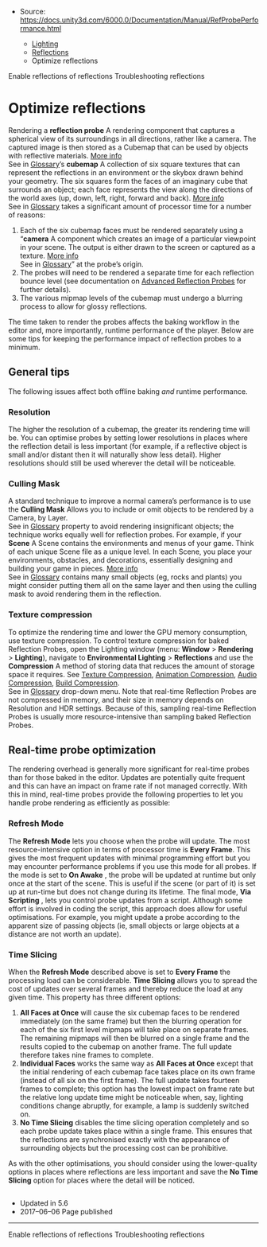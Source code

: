 * Source: https://docs.unity3d.com/6000.0/Documentation/Manual/RefProbePerformance.html

  * [Lighting](https://docs.unity3d.com/6000.0/Documentation/Manual/LightingOverview.html)
  * [Reflections](https://docs.unity3d.com/6000.0/Documentation/Manual/reflections-landing.html)
  * Optimize reflections


[](https://docs.unity3d.com/6000.0/Documentation/Manual/ReflectionProbes-EnableReflectionsOfReflections.html)
Enable reflections of reflections
[](https://docs.unity3d.com/6000.0/Documentation/Manual/AdvancedRefProbe.html)
Troubleshooting reflections
# Optimize reflections
Rendering a **reflection probe** A rendering component that captures a spherical view of its surroundings in all directions, rather like a camera. The captured image is then stored as a Cubemap that can be used by objects with reflective materials. [More info](https://docs.unity3d.com/6000.0/Documentation/Manual/class-ReflectionProbe.html)  
See in [Glossary](https://docs.unity3d.com/6000.0/Documentation/Manual/Glossary.html#ReflectionProbe)’s **cubemap** A collection of six square textures that can represent the reflections in an environment or the skybox drawn behind your geometry. The six squares form the faces of an imaginary cube that surrounds an object; each face represents the view along the directions of the world axes (up, down, left, right, forward and back). [More info](https://docs.unity3d.com/6000.0/Documentation/Manual/class-Cubemap-landing.html)  
See in [Glossary](https://docs.unity3d.com/6000.0/Documentation/Manual/Glossary.html#Cubemap) takes a significant amount of processor time for a number of reasons:
  1. Each of the six cubemap faces must be rendered separately using a “**camera** A component which creates an image of a particular viewpoint in your scene. The output is either drawn to the screen or captured as a texture. [More info](https://docs.unity3d.com/6000.0/Documentation/Manual/CamerasOverview.html)  
See in [Glossary](https://docs.unity3d.com/6000.0/Documentation/Manual/Glossary.html#Camera)” at the probe’s origin.
  2. The probes will need to be rendered a separate time for each reflection bounce level (see documentation on [Advanced Reflection Probes](https://docs.unity3d.com/6000.0/Documentation/Manual/AdvancedRefProbe.html) for further details).
  3. The various mipmap levels of the cubemap must undergo a blurring process to allow for glossy reflections.


The time taken to render the probes affects the baking workflow in the editor and, more importantly, runtime performance of the player. Below are some tips for keeping the performance impact of reflection probes to a minimum.
## General tips
The following issues affect both offline baking _and_ runtime performance.
### Resolution
The higher the resolution of a cubemap, the greater its rendering time will be. You can optimise probes by setting lower resolutions in places where the reflection detail is less important (for example, if a reflective object is small and/or distant then it will naturally show less detail). Higher resolutions should still be used wherever the detail will be noticeable.
### Culling Mask
A standard technique to improve a normal camera’s performance is to use the **Culling Mask** Allows you to include or omit objects to be rendered by a Camera, by Layer.  
See in [Glossary](https://docs.unity3d.com/6000.0/Documentation/Manual/Glossary.html#CullingMask) property to avoid rendering insignificant objects; the technique works equally well for reflection probes. For example, if your **Scene** A Scene contains the environments and menus of your game. Think of each unique Scene file as a unique level. In each Scene, you place your environments, obstacles, and decorations, essentially designing and building your game in pieces. [More info](https://docs.unity3d.com/6000.0/Documentation/Manual/CreatingScenes.html)  
See in [Glossary](https://docs.unity3d.com/6000.0/Documentation/Manual/Glossary.html#Scene) contains many small objects (eg, rocks and plants) you might consider putting them all on the same layer and then using the culling mask to avoid rendering them in the reflection.
### Texture compression
To optimize the rendering time and lower the GPU memory consumption, use texture compression. To control texture compression for baked Reflection Probes, open the Lighting window (menu: **Window** > **Rendering** > **Lighting**), navigate to **Environmental Lighting** > **Reflections** and use the **Compression** A method of storing data that reduces the amount of storage space it requires. See [Texture Compression](https://docs.unity3d.com/6000.0/Documentation/Manual/class-TextureImporterOverride), [Animation Compression](https://docs.unity3d.com/6000.0/Documentation/Manual/class-AnimationClip.html#AssetProperties), [Audio Compression](https://docs.unity3d.com/6000.0/Documentation/Manual/class-AudioClip.html), [Build Compression](https://docs.unity3d.com/6000.0/Documentation/Manual/ReducingFilesize.html).  
See in [Glossary](https://docs.unity3d.com/6000.0/Documentation/Manual/Glossary.html#compression) drop-down menu. Note that real-time Reflection Probes are not compressed in memory, and their size in memory depends on Resolution and HDR settings. Because of this, sampling real-time Reflection Probes is usually more resource-intensive than sampling baked Reflection Probes.
## Real-time probe optimization
The rendering overhead is generally more significant for real-time probes than for those baked in the editor. Updates are potentially quite frequent and this can have an impact on frame rate if not managed correctly. With this in mind, real-time probes provide the following properties to let you handle probe rendering as efficiently as possible:
### Refresh Mode
The **Refresh Mode** lets you choose when the probe will update. The most resource-intensive option in terms of processor time is **Every Frame**. This gives the most frequent updates with minimal programming effort but you may encounter performance problems if you use this mode for all probes.
If the mode is set to **On Awake** , the probe will be updated at runtime but only once at the start of the scene. This is useful if the scene (or part of it) is set up at run-time but does not change during its lifetime.
The final mode, **Via Scripting** , lets you control probe updates from a script. Although some effort is involved in coding the script, this approach does allow for useful optimisations. For example, you might update a probe according to the apparent size of passing objects (ie, small objects or large objects at a distance are not worth an update).
### Time Slicing
When the **Refresh Mode** described above is set to **Every Frame** the processing load can be considerable. **Time Slicing** allows you to spread the cost of updates over several frames and thereby reduce the load at any given time. This property has three different options:
  1. **All Faces at Once** will cause the six cubemap faces to be rendered immediately (on the same frame) but then the blurring operation for each of the six first level mipmaps will take place on separate frames. The remaining mipmaps will then be blurred on a single frame and the results copied to the cubemap on another frame. The full update therefore takes nine frames to complete.
  2. **Individual Faces** works the same way as **All Faces at Once** except that the initial rendering of each cubemap face takes place on its own frame (instead of all six on the first frame). The full update takes fourteen frames to complete; this option has the lowest impact on frame rate but the relative long update time might be noticeable when, say, lighting conditions change abruptly, for example, a lamp is suddenly switched on.
  3. **No Time Slicing** disables the time slicing operation completely and so each probe update takes place within a single frame. This ensures that the reflections are synchronised exactly with the appearance of surrounding objects but the processing cost can be prohibitive.


As with the other optimisations, you should consider using the lower-quality options in places where reflections are less important and save the **No Time Slicing** option for places where the detail will be noticed.
  

##   

  * Updated in 5.6
  * 2017–06–06 Page published 


* * *
[](https://docs.unity3d.com/6000.0/Documentation/Manual/ReflectionProbes-EnableReflectionsOfReflections.html)
Enable reflections of reflections
[](https://docs.unity3d.com/6000.0/Documentation/Manual/AdvancedRefProbe.html)
Troubleshooting reflections
